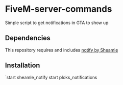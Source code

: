 # FiveM-server-commands
Simple script to get notifications in GTA to show up

## Dependencies
This repository requires and includes [notify by Sheamle](https://github.com/Sheamle/notif)

## Installation

`start sheamle_notify
 start ploks_notifications